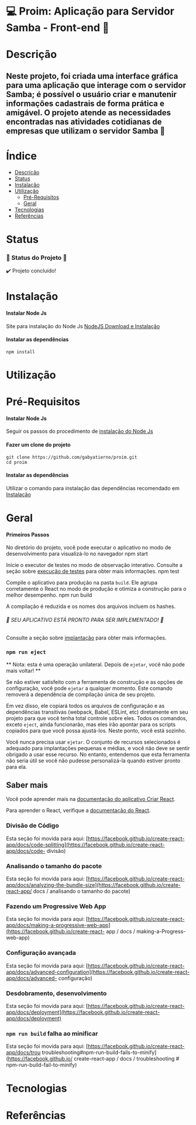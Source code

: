 # :computer: Proim: Aplicação para Servidor Samba - Front-end :art:

# Descrição
## Neste projeto, foi criada uma interface gráfica para uma aplicação que interage com o servidor Samba; é possível o usuário criar e manutenir informações cadastrais de forma prática e amigável. O projeto atende as necessidades encontradas nas atividades cotidianas de empresas que utilizam o servidor Samba :office:

# Índice

<!--ts-->

   * [Descrição](#Descrição)
   * [Status](#Status)
   * [Instalação](#Instalação)
   * [Utilização](#Utilização)
      * [Pré-Requisitos](#Pré-Requisitos)
      * [Geral](#Geral)
   * [Tecnologias](#Tecnologias)
   * [Referências](#Referências)

<!--te-->

# Status
### :construction: Status do Projeto :construction:
:heavy_check_mark: Projeto concluído!

# Instalação

#### Instalar Node Js
Site para instalação do Node Js [NodeJS Download e Instalação](https://nodejs.org/en/)

#### Instalar as dependências
    npm install

# Utilização

# Pré-Requisitos
#### Instalar Node Js
Seguir os passos do procedimento de [instalação do Node Js](#Instalação)

#### Fazer um clone do projeto
    git clone https://github.com/gabyatierno/proim.git
    cd proim

#### Instalar as dependências
Utilizar o comando para instalação das dependências recomendado em [Instalação](#Instalação)

# Geral

#### Primeiros Passos
No diretório do projeto, você pode executar o aplicativo no modo de desenvolvimento para visualizá-lo no navegador
    npm start

Inicie o executor de testes no modo de observação interativo.
Consulte a seção sobre [execução de testes](https://facebook.github.io/create-react-app/docs/running-tests) para obter mais informações.
    npm test

Compile o aplicativo para produção na pasta `build`.
Ele agrupa corretamente o React no modo de produção e otimiza a construção para o melhor desempenho.
    npm run build

A compilação é reduzida e os nomes dos arquivos incluem os hashes.
###### :tada: SEU APLICATIVO ESTÁ PRONTO PARA SER IMPLEMENTADO! :tada:

Consulte a seção sobre [implantação](https://facebook.github.io/create-react-app/docs/deployment) para obter mais informações.

### `npm run eject`

** Nota: esta é uma operação unilateral. Depois de `ejetar`, você não pode mais voltar! **

Se não estiver satisfeito com a ferramenta de construção e as opções de configuração, você pode `ejetar` a qualquer momento. Este comando removerá a dependência de compilação única de seu projeto.

Em vez disso, ele copiará todos os arquivos de configuração e as dependências transitivas (webpack, Babel, ESLint, etc) diretamente em seu projeto para que você tenha total controle sobre eles. Todos os comandos, exceto `eject`, ainda funcionarão, mas eles irão apontar para os scripts copiados para que você possa ajustá-los. Neste ponto, você está sozinho.

Você nunca precisa usar `ejetar`. O conjunto de recursos selecionados é adequado para implantações pequenas e médias, e você não deve se sentir obrigado a usar esse recurso. No entanto, entendemos que esta ferramenta não seria útil se você não pudesse personalizá-la quando estiver pronto para ela.

## Saber mais

Você pode aprender mais na [documentação do aplicativo Criar React](https://facebook.github.io/create-react-app/docs/getting-started).

Para aprender o React, verifique a [documentação do React](https://reactjs.org/).

### Divisão de Código

Esta seção foi movida para aqui: [https://facebook.github.io/create-react-app/docs/code-splitting](https://facebook.github.io/create-react-app/docs/code- divisão)

### Analisando o tamanho do pacote

Esta seção foi movida para aqui: [https://facebook.github.io/create-react-app/docs/analyzing-the-bundle-size](https://facebook.github.io/create-react-app/ docs / analisando o tamanho do pacote)

### Fazendo um Progressive Web App

Esta seção foi movida para aqui: [https://facebook.github.io/create-react-app/docs/making-a-progressive-web-app](https://facebook.github.io/create-react- app / docs / making-a-Progress-web-app)

### Configuração avançada

Esta seção foi movida para aqui: [https://facebook.github.io/create-react-app/docs/advanced-configuration](https://facebook.github.io/create-react-app/docs/advanced- configuração)

### Desdobramento, desenvolvimento

Esta seção foi movida para aqui: [https://facebook.github.io/create-react-app/docs/deployment](https://facebook.github.io/create-react-app/docs/deployment)

### `npm run build` falha ao minificar

Esta seção foi movida para aqui: [https://facebook.github.io/create-react-app/docs/trou troubleshooting#npm-run-build-fails-to-minify](https://facebook.github.io/ create-react-app / docs / troubleshooting # npm-run-build-fail-to-minify)

# Tecnologias

# Referências
